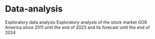 # Data-analysis
Exploratory data analysis
Exploratory analysis of the stock market 
GOX America since 2011
until the end of 2023 and its forecast until the end of 2024
